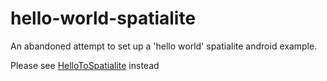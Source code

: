 # hello-world-spatialite

An abandoned attempt to set up a 'hello world' spatialite android example.

Please see [HelloToSpatialite](https://github.com/kristina-hager/HelloToSpatialite) instead
